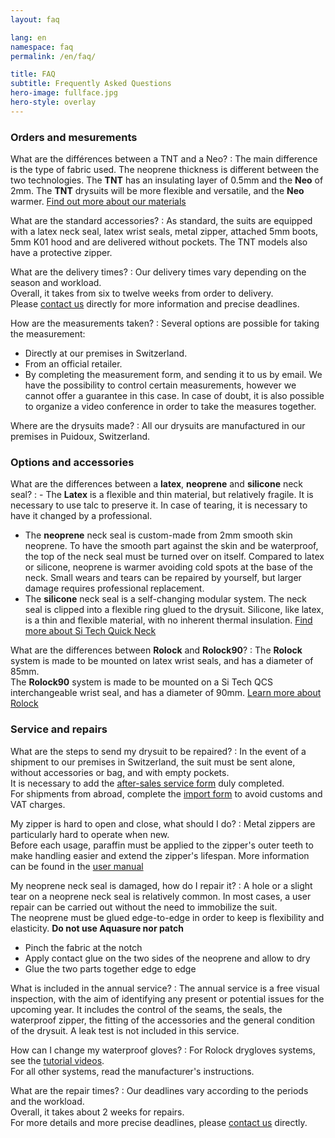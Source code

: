 ```yaml
---
layout: faq

lang: en
namespace: faq
permalink: /en/faq/

title: FAQ
subtitle: Frequently Asked Questions
hero-image: fullface.jpg
hero-style: overlay
---
```

### Orders and mesurements
What are the différences between a TNT and a Neo?
: The main difference is the type of fabric used. The neoprene thickness is different between the two technologies. The **TNT** has an insulating layer of 0.5mm and the **Neo** of 2mm. The **TNT** drysuits will be more flexible and versatile, and the **Neo** warmer. [Find out more about our materials](https://www.sftech.ch/{{page.lang}}/materials)

What are the standard accessories?
: As standard, the suits are equipped with a latex neck seal, latex wrist seals, metal zipper, attached 5mm boots, 5mm K01 hood and are delivered without pockets. The TNT models also have a protective zipper.

What are the delivery times?
: Our delivery times vary depending on the season and workload. <br>
Overall, it takes from six to twelve weeks from order to delivery.<br>
Please [contact us](https://www.sftech.ch/{{page.lang}}/contact) directly for more information and precise deadlines.

How are the measurements taken?
: Several options are possible for taking the measurement:<br>
   - Directly at our premises in Switzerland.<br>
   - From an official retailer.<br>
   - By completing the measurement form, and sending it to us by email. We have the possibility to control certain measurements, however we cannot offer a guarantee in this case. In case of doubt, it is also possible to organize a video conference in order to take the measures together.

Where are the drysuits made?
: All our drysuits are manufactured in our premises in Puidoux, Switzerland.

### Options and accessories
What are the differences between a **latex**, **neoprene** and **silicone** neck seal?
: - The **Latex** is a flexible and thin material, but relatively fragile. It is necessary to use talc to preserve it. In case of tearing, it is necessary to have it changed by a professional.
- The **neoprene** neck seal is custom-made from 2mm smooth skin neoprene. To have the smooth part against the skin and be waterproof, the top of the neck seal must be turned over on itself. Compared to latex or silicone, neoprene is warmer avoiding cold spots at the base of the neck. Small wears and tears can be repaired by yourself, but larger damage requires professional replacement.
- The **silicone** neck seal is a self-changing modular system. The neck seal is clipped into a flexible ring glued to the drysuit. Silicone, like latex, is a thin and flexible material, with no inherent thermal insulation. [Find more about Si Tech Quick Neck](https://www.sitech.se/products/modular-solutions/quick-neck.aspx)

What are the differences between **Rolock** and **Rolock90**?
: The **Rolock** system is made to be mounted on latex wrist seals, and has a diameter of 85mm.<br>
The **Rolock90** system is made to be mounted on a Si Tech QCS interchangeable wrist seal, and has a diameter of 90mm.
[Learn more about Rolock](http://www.rolock.ch/)


### Service and repairs
What are the steps to send my drysuit to be repaired?
: In the event of a shipment to our premises in Switzerland, the suit must be sent alone, without accessories or bag, and with empty pockets.<br>
It is necessary to add the [after-sales service form](https://www.sftech.ch/{{page.lang}}/downloads/) duly completed.<br>
For shipments from abroad, complete the [import form](https://www.sftech.ch/{{page.lang}}/downloads/) to avoid customs and VAT charges.
        

My zipper is hard to open and close, what should I do?
: Metal zippers are particularly hard to operate when new.<br>
Before each usage, paraffin must be applied to the zipper's outer teeth to make handling easier and extend the zipper's lifespan. More information can be found in the [user manual](https://www.sftech.ch/{{page.lang}}/downloads/)

My neoprene neck seal is damaged, how do I repair it?
: A hole or a slight tear on a neoprene neck seal is relatively common. In most cases, a user repair can be carried out without the need to immobilize the suit.<br>
The neoprene must be glued edge-to-edge in order to keep is flexibility and elasticity. **Do not use Aquasure nor patch**
- Pinch the fabric at the notch
- Apply contact glue on the two sides of the neoprene and allow to dry
- Glue the two parts together edge to edge

What is included in the annual service?
: The annual service is a free visual inspection, with the aim of identifying any present or potential issues for the upcoming year. 
It includes the control of the seams, the seals, the waterproof zipper, the fitting of the accessories and the general condition of the drysuit. A leak test is not included in this service.

How can I change my waterproof gloves?
: For Rolock drygloves systems, see the [tutorial videos](http://www.rolock.ch/faq/).<br>
For all other systems, read the manufacturer's instructions.

What are the repair times?
: Our deadlines vary according to the periods and the workload.<br>
Overall, it takes about 2 weeks for repairs.<br>
For more details and more precise deadlines, please [contact us](https://www.sftech.ch/{{page.lang}}/contact) directly.

